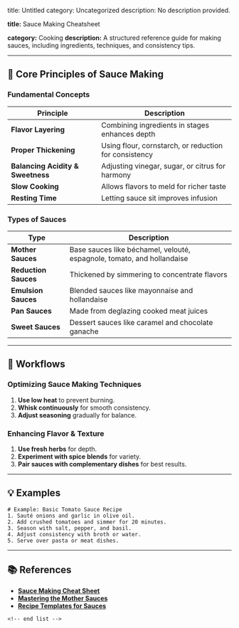 title: Untitled
category: Uncategorized
description: No description provided.

**title:** Sauce Making Cheatsheet

**category:** Cooking
**description:** A structured reference guide for making sauces, including ingredients, techniques, and consistency tips.

---

## 🍲 **Core Principles of Sauce Making**

### **Fundamental Concepts**

| Principle                               | Description                                           |
| --------------------------------------- | ----------------------------------------------------- |
| **Flavor Layering**               | Combining ingredients in stages enhances depth        |
| **Proper Thickening**             | Using flour, cornstarch, or reduction for consistency |
| **Balancing Acidity & Sweetness** | Adjusting vinegar, sugar, or citrus for harmony       |
| **Slow Cooking**                  | Allows flavors to meld for richer taste               |
| **Resting Time**                  | Letting sauce sit improves infusion                   |

### **Types of Sauces**

| Type                       | Description                                                              |
| -------------------------- | ------------------------------------------------------------------------ |
| **Mother Sauces**    | Base sauces like béchamel, velouté, espagnole, tomato, and hollandaise |
| **Reduction Sauces** | Thickened by simmering to concentrate flavors                            |
| **Emulsion Sauces**  | Blended sauces like mayonnaise and hollandaise                           |
| **Pan Sauces**       | Made from deglazing cooked meat juices                                   |
| **Sweet Sauces**     | Dessert sauces like caramel and chocolate ganache                        |

---

## 🔄 **Workflows**

### **Optimizing Sauce Making Techniques**

1. **Use low heat** to prevent burning.
2. **Whisk continuously** for smooth consistency.
3. **Adjust seasoning** gradually for balance.

### **Enhancing Flavor & Texture**

1. **Use fresh herbs** for depth.
2. **Experiment with spice blends** for variety.
3. **Pair sauces with complementary dishes** for best results.

---

## 💡 **Examples**

```plaintext
# Example: Basic Tomato Sauce Recipe
1. Sauté onions and garlic in olive oil.  
2. Add crushed tomatoes and simmer for 20 minutes.  
3. Season with salt, pepper, and basil.  
4. Adjust consistency with broth or water.  
5. Serve over pasta or meat dishes.  
```

---

## 📚 **References**

- **[Sauce Making Cheat Sheet](https://www.pinterest.com/pin/the-secret-of-making-sauces-all-in-1-cheat-sheet--308215168225882852/)**
- **[Mastering the Mother Sauces](https://www.scribd.com/document/589250102/SAUCES)**
- **[Recipe Templates for Sauces](https://thegoodocs.com/freebies/recipe-templates-google-sheets/)**

```
<!-- end list -->
```